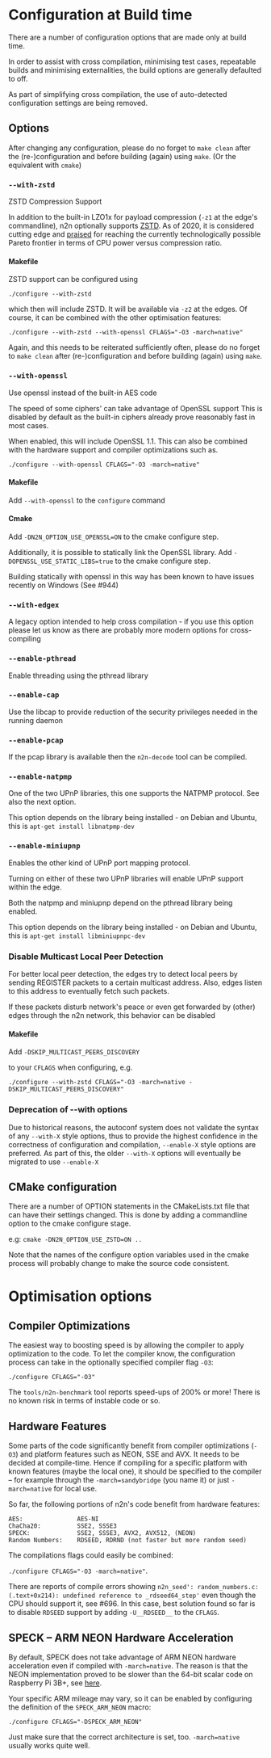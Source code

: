 # Configuration at Build time

There are a number of configuration options that are made only at build time.

In order to assist with cross compilation, minimising test cases, repeatable
builds and minimising externalities, the build options are generally defaulted
to off.

As part of simplifying cross compilation, the use of auto-detected
configuration settings are being removed.

## Options

After changing any configuration, please do no forget to `make clean` after
the (re-)configuration and before building (again) using `make`.  (Or the
equivalent with `cmake`)

### `--with-zstd`

ZSTD Compression Support

In addition to the built-in LZO1x for payload compression (`-z1` at the edge's
commandline), n2n optionally supports [ZSTD](https://github.com/facebook/zstd).
As of 2020, it is considered cutting edge and [praised](https://en.wikipedia.org/wiki/Zstandard)
for reaching the currently technologically possible Pareto frontier in terms
of CPU power versus compression ratio.

#### Makefile

ZSTD support can be configured using

`./configure --with-zstd`

which then will include ZSTD. It will be available via `-z2` at the edges. Of course, it can be combined with the other optimisation features:

`./configure --with-zstd --with-openssl CFLAGS="-O3 -march=native"`

Again, and this needs to be reiterated sufficiently often, please do no forget to `make clean` after (re-)configuration and before building (again) using `make`.

### `--with-openssl`

Use openssl instead of the built-in AES code

The speed of some ciphers' can take advantage of OpenSSL support This is
disabled by default as the built-in ciphers already prove reasonably fast
in most cases.

When enabled, this will include OpenSSL 1.1. This can also be combined with
the hardware support and compiler optimizations such as.

`./configure --with-openssl CFLAGS="-O3 -march=native"`

#### Makefile

Add `--with-openssl` to the `configure` command

#### Cmake

Add `-DN2N_OPTION_USE_OPENSSL=ON` to the cmake configure step.

Additionally, it is possible to statically link the OpenSSL library.
Add `-DOPENSSL_USE_STATIC_LIBS=true` to the cmake configure step.

Building statically with openssl in this way has been known to have
issues recently on Windows (See #944)

### `--with-edgex`

A legacy option intended to help cross compilation - if you use this option
please let us know as there are probably more modern options for
cross-compiling

### `--enable-pthread`

Enable threading using the pthread library

### `--enable-cap`

Use the libcap to provide reduction of the security privileges needed in the
running daemon

### `--enable-pcap`

If the pcap library is available then the `n2n-decode` tool can be compiled.

### `--enable-natpmp`

One of the two UPnP libraries, this one supports the NATPMP protocol.
See also the next option.

This option depends on the library being installed - on Debian and Ubuntu,
this is `apt-get install libnatpmp-dev`

### `--enable-miniupnp`

Enables the other kind of UPnP port mapping protocol.

Turning on either of these two UPnP libraries will enable UPnP support within
the edge.

Both the natpmp and miniupnp depend on the pthread library being enabled.

This option depends on the library being installed - on Debian and Ubuntu,
this is `apt-get install libminiupnpc-dev`

### Disable Multicast Local Peer Detection

For better local peer detection, the edges try to detect local peers by sending REGISTER
packets to a certain multicast address. Also, edges listen to this address to eventually
fetch such packets.

If these packets disturb network's peace or even get forwarded by (other) edges through the
n2n network, this behavior can be disabled

#### Makefile

Add
`-DSKIP_MULTICAST_PEERS_DISCOVERY`

to your `CFLAGS` when configuring, e.g.

`./configure --with-zstd CFLAGS="-O3 -march=native -DSKIP_MULTICAST_PEERS_DISCOVERY"`

### Deprecation of --with options

Due to historical reasons, the autoconf system does not validate the syntax
of any `--with-X` style options, thus to provide the highest confidence in
the correctness of configuration and compilation, `--enable-X` style options
are preferred.  As part of this, the older `--with-X` options will eventually
be migrated to use `--enable-X`

## CMake configuration

There are a number of OPTION statements in the CMakeLists.txt file that can
have their settings changed.  This is done by adding a commandline option
to the cmake configure stage.

e.g:
`cmake -DN2N_OPTION_USE_ZSTD=ON ..`

Note that the names of the configure option variables used in the cmake
process will probably change to make the source code consistent.

# Optimisation options

## Compiler Optimizations

The easiest way to boosting speed is by allowing the compiler to apply optimization to the code. To let the compiler know, the configuration process can take in the optionally specified compiler flag `-O3`:

`./configure CFLAGS="-O3"`

The `tools/n2n-benchmark` tool reports speed-ups of 200% or more! There is no known risk in terms of instable code or so.

## Hardware Features

Some parts of the code significantly benefit from compiler optimizations (`-O3`) and platform features
such as NEON, SSE and AVX. It needs to be decided at compile-time. Hence if compiling for a specific
platform with known features (maybe the local one), it should be specified to the compiler – for
example through the `-march=sandybridge` (you name it) or just `-march=native` for local use.

So far, the following portions of n2n's code benefit from hardware features:

```
AES:               AES-NI
ChaCha20:          SSE2, SSSE3
SPECK:             SSE2, SSSE3, AVX2, AVX512, (NEON)
Random Numbers:    RDSEED, RDRND (not faster but more random seed)
```

The compilations flags could easily be combined:

`./configure CFLAGS="-O3 -march=native"`.

There are reports of compile errors showing `n2n_seed': random_numbers.c:(.text+0x214): undefined reference to _rdseed64_step'` even though the CPU should support it, see #696. In this case, best solution found so far is to disable `RDSEED` support by adding `-U__RDSEED__` to the `CFLAGS`.

## SPECK – ARM NEON Hardware Acceleration

By default, SPECK does not take advantage of ARM NEON hardware acceleration even if compiled with `-march=native`. The reason is that the NEON implementation proved to be slower than the 64-bit scalar code on Raspberry Pi 3B+, see [here](https://github.com/ntop/n2n/issues/563).

Your specific ARM mileage may vary, so it can be enabled by configuring the definition of the `SPECK_ARM_NEON` macro:

`./configure CFLAGS="-DSPECK_ARM_NEON"`

Just make sure that the correct architecture is set, too. `-march=native` usually works quite well.

